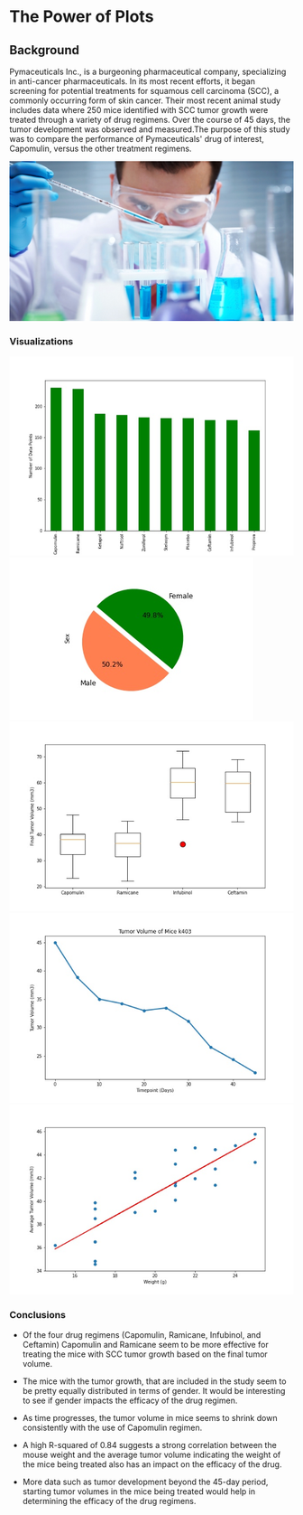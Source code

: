 # The Power of Plots

## Background

Pymaceuticals Inc., is a burgeoning pharmaceutical company, specializing in anti-cancer pharmaceuticals. In its most recent efforts, it began screening for potential treatments for squamous cell carcinoma (SCC), a commonly occurring form of skin cancer.  Their most recent animal study includes data where 250 mice identified with SCC tumor growth were treated through a variety of drug regimens. Over the course of 45 days, the tumor development was observed and measured.The purpose of this study was to compare the performance of Pymaceuticals' drug of interest, Capomulin, versus the other treatment regimens. 

![Laboratory](images/Laboratory.jpg)

### Visualizations

![BarPlot](images/drug_reg_pandas_barplot.jpg)
![PiePlot](images/gender_pandas_pieplots.jpg)
![BoxPlot](images/boxplots.jpg)
![LinePlot](images/lineplots.jpg)
![Corr](images/corr.jpg)

### Conclusions

* Of the four drug regimens (Capomulin, Ramicane, Infubinol, and Ceftamin) Capomulin and Ramicane seem to be more effective for treating the mice with SCC tumor growth based on the final tumor volume.

* The mice with the tumor growth, that are included in the study seem to be pretty equally distributed in terms of gender. It would be interesting to see if gender impacts the efficacy of the drug regimen.

* As time progresses, the tumor volume in mice seems to shrink down consistently with the use of Capomulin regimen.

* A high R-squared of 0.84 suggests a strong correlation between the mouse weight and the average tumor volume indicating the weight of the mice being treated also has an impact on the efficacy of the drug.

* More data such as tumor development beyond the 45-day period, starting tumor volumes in the mice being treated would help in determining the efficacy of the drug regimens.

